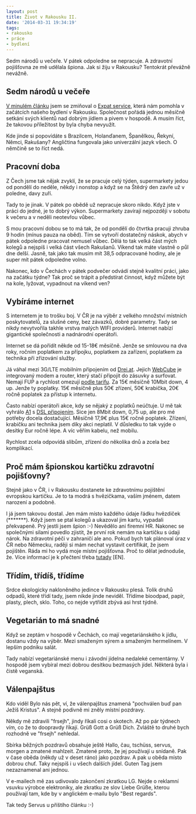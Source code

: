 ```yaml
---
layout: post
title: Život v Rakousku II.
date: '2014-03-31 19:34:19'
tags:
- rakousko
- práce
- bydlení
---
```

Sedm národů u večeře. V pátek odpoledne se nepracuje. A zdravotní pojišťovna ze mě udělala špiona. Jak si žiju v Rakousku? Tentokrát převážně nevážně.

<h2>Sedm národů u večeře</h2>
<p><a href="/posts/postrehy-ze-zivota-v-rakousku">V minulém článku</a> jsem se zmiňoval o <a href="http://www.salzburgagentur.at/en/expatservice/">Expat service</a>, která nám pomohla v začátcích našeho bydlení v Rakousku. Společnost pořádá jednou měsíčně setkání svých klientů nad dobrým jídlem a pivem v hospodě. A musím říct, že takovou příležitost by byla chyba nevyužít.</p>
<p>Kde jinde si popovídáte s Brazilcem, Holanďanem, Španělkou, Řekyní, Němci, Rakušany? Angličtina fungovala jako univerzální jazyk všech. O němčině se to říct nedá. </p>
<h2>Pracovní doba</h2>
<p>Z Čech jsme tak nějak zvyklí, že se pracuje celý týden, supermarkety jedou od pondělí do neděle, někdy i nonstop a když se na Štědrý den zavře už v poledne, davy zuří.</p>
<p>Tady to je jinak. V pátek po obědě už nepracuje skoro nikdo. Když jste v práci do jedné, je to dobrý výkon. Supermarkety zavírají nejpozději v sobotu k večeru a v neděli neotevřou vůbec.</p>
<p>S mou pracovní dobou se to má tak, že od pondělí do čtvrtka pracuji zhruba 9 hodin (mínus pauza na oběd). Tím se vytvoří dostatečný náskok, abych v pátek odpoledne pracovat nemusel vůbec. Dělá to tak velká část mých kolegů a nejspíš i velká část všech Rakušanů. Víkend tak máte vlastně o půl dne delší. Jasně, tak jako tak musím mít 38,5 odpracované hodiny, ale je super mít pátek odpoledne volno.</p>
<p>Nakonec, kdo v Čechách v pátek podvečer odvádí stejně kvalitní práci, jako na začátku týdne? Tak proč se trápit a předstírat činnost, když můžete být na kole, lyžovat, vypadnout na víkend ven? </p>
<h2>Vybíráme internet</h2>
<p>S internetem je to trošku boj. V ČR je na výběr z velkého množství místních poskytovatelů, za slušné ceny, bez závazků, dobré parametry. Tady se nikdy nevytvořila takhle vrstva malých WIFI providerů. Internet nabízí gigantické společnosti a nadnárodní operátoři.</p>
<p>Internet se dá pořídít někde od 15-18€ měsíčně. Jenže se smlouvou na dva roky, ročním poplatkem za přípojku, poplatkem za zařízení, poplatkem za technika při zřizování služby.</p>
<p>Já váhal mezi 3G/LTE mobilním připojením od <a href="http://www.drei.at/">Drei.at</a>. Jejich <a href="http://www.drei.at/portal/de/privat/handys-und-geraete/alle-geraete/geraetedetails/3webcube-3.html?item_id=410833">WebCube</a> je integrovaný modem a router, který stačí připojit do zásuvky a surfovat. Nemají FUP a rychlost omezují <a href="http://www.drei.at/portal/de/privat/tarife/internet/hui/">podle tarifu</a>. Za 15€ měsíčně 10Mbit down, 4 up. Jenže ty poplatky. 15€ měsíčně plus 50€ zřízení, 50€ krabička, 20€ ročně poplatek za přístup k internetu.</p>
<p>Často nabízí operátoři akce, kdy se nějaký z poplatků neúčtuje. U mě tak vyhrálo <a href="https://www.a1.net/">A1</a> s <a href="https://www.a1.net/internet/a1-festnetz-internet">DSL připojením</a>. Sice jen 8Mbit down, 0,75 up, ale pro mé potřeby docela dostačující. Měsíčně 17,9€ plus 15€ ročně poplatek. Zřízení, krabičku ani technika jsem díky akci neplatil. V důsledku to tak vyjde o desítky Eur ročně lépe. A víc věřím kabelu, než mobilu.</p>
<p>Rychlost zcela odpovídá slibům, zřízení do několika dnů a zcela bez komplikací. </p>
<h2>Proč mám špionskou kartičku zdravotní pojišťovny?</h2>
<p>Stejně jako v ČR, i v Rakousku dostanete ke zdravotnímu pojištění evropskou kartičku. Je to ta modrá s hvězičkama, vaším jménem, datem narození a podobně. </p>
<p>I já jsem takovou dostal. Jen mám místo každého údaje řádku hvězdiček (*******). Když jsem se ptal kolegů a ukazoval jim kartu, vypadali překvapeně. Prý jestli jsem špion :-) Nevědělo ani firemní HR. Nakonec se společnými silami povedlo zjistit, že první rok nemám na kartičku s údaji nárok. Na zdravotní péči v zahraničí ale ano. Pokud bych tak plánoval úraz v ČR nebo Německu, raději si mám nechat vystavit certifikát, že jsem pojištěn. Ráda mi ho vydá moje místní pojišťovna. Proč to dělat jednoduše, že. Více informací je k přečtení třeba <a href="http://www.sozialversicherung.at/portal27/portal/esv_enportal/channel_content/cmsWindow.jbport_271_1a?p_pubid=643962&action=2&p_menuid=70486&p_tabid=2#pd939422">tutady</a> [EN].</p>
<h2>Třídím, třídíš, třídíme</h2>
<p>Srdce ekologicky nakloněného jedince v Rakousku plesá. Tolik druhů odpadů, které třídí tady, jsem nikde jinde neviděl. Třídíme bioodpad, papír, plasty, plech, sklo. Toho, co nejde vytřídit zbývá asi hrst týdně. </p>
<h2>Vegetarián to má snadné</h2>
<p>Když se zeptám v hospodě v Čechách, co mají vegetariánského k jídlu, dostanu vždy na výběr. Mezi smaženým sýrem a smaženým hermelínem. V lepším podniku salát. </p>
<p>Tady nabízí vegetariánské menu i závodní jídelna nedaleké cementárny. V hospodě jsem vybíral mezi dobrou desítkou bezmasých jídel. Některá byla i čistě veganská.</p>
<h2>Válenpajštus</h2>
<p>Kdo viděl Bylo nás pět, ví, že válenpajštus znamená "pochválen buď pan Ježíš Kristus". A stejně podivně mi zněly místní pozdravy.</p>
<p>Někdy mě zdravili "frsejh", jindy říkali cosi o skotech. Až po pár týdnech vím, co že to doopravdy říkají. Grüß Gott a Grüß Dich. Zvláště to druhé bych rozhodně ve "frsejh" nehledal.</p>
<p>Sbírka běžných pozdravů obsahuje ještě Hallo, čau, tschüss, servus, morgen a zmatené mahlzeit. Zmatené proto, že jej používají u snídaně. Pak v čase oběda (někdy už v deset ráno) jako pozdrav. A pak u oběda místo dobrou chuť. Taky nejspíš i u všech dalších jídel. Guten Tag jsem nezaznamenal ani jednou. </p>
<p>V e-mailech mě zas udivovalo zakončení zkratkou LG. Nejde o reklamní vsuvku výrobce elektroniky, ale zkratku ze slov Liebe Grüße, kterou používají tam, kde by v anglickém e-mailu bylo "Best regards".</p>
<p>Tak tedy Servus u příštího článku :-) </p>
<p> </p>
